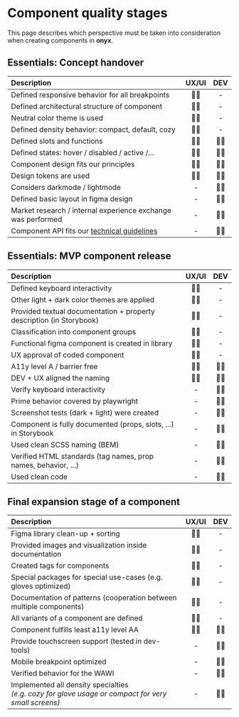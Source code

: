 # Component quality stages

This page describes which perspective must be taken into consideration when creating components in **onyx**.

## Essentials: Concept handover

| Description                                                                 | UX/UI | DEV |
| :-------------------------------------------------------------------------- | :---: | :-: |
| Defined responsive behavior for all breakpoints                             |  🧑‍🎨   |  -  |
| Defined architectural structure of component                                |  🧑‍🎨   |  -  |
| Neutral color theme is used                                                 |  🧑‍🎨   |  -  |
| Defined density behavior: compact, default, cozy                            |  🧑‍🎨   |  -  |
| Defined slots and functions                                                 |  🧑‍🎨   | 🧑‍💻  |
| Defined states: hover / disabled / active /...                              |  🧑‍🎨   | 🧑‍💻  |
| Component design fits our principles                                        |  🧑‍🎨   | 🧑‍💻  |
| Design tokens are used                                                      |  🧑‍🎨   | 🧑‍💻  |
| Considers darkmode / lightmode                                              |   -   | 🧑‍💻  |
| Defined basic layout in figma design                                        |   -   | 🧑‍💻  |
| Market research / internal experience exchange was performed                |   -   | 🧑‍💻  |
| Component API fits our [technical guidelines](/principles/technical-vision) |   -   | 🧑‍💻  |

## Essentials: MVP component release

| Description                                                          | UX/UI | DEV |
| :------------------------------------------------------------------- | :---: | :-: |
| Defined keyboard interactivity                                       |  🧑‍🎨   |  -  |
| Other light + dark color themes are applied                          |  🧑‍🎨   |  -  |
| Provided textual documentation + property description (in Storybook) |  🧑‍🎨   |  -  |
| Classification into component groups                                 |  🧑‍🎨   |  -  |
| Functional figma component is created in library                     |  🧑‍🎨   |  -  |
| UX approval of coded component                                       |  🧑‍🎨   |  -  |
| A11y level A / barrier free                                          |  🧑‍🎨   | 🧑‍💻  |
| DEV + UX aligned the naming                                          |  🧑‍🎨   | 🧑‍💻  |
| Verify keyboard interactivity                                        |   -   | 🧑‍💻  |
| Prime behavior covered by playwright                                 |   -   | 🧑‍💻  |
| Screenshot tests (dark + light) were created                         |   -   | 🧑‍💻  |
| Component is fully documented (props, slots, ...) in Storybook       |   -   | 🧑‍💻  |
| Used clean SCSS naming (BEM)                                         |   -   | 🧑‍💻  |
| Verified HTML standards (tag names, prop names, behavior, ...)       |   -   | 🧑‍💻  |
| Used clean code                                                      |   -   | 🧑‍💻  |

## Final expansion stage of a component

| Description                                                                                             | UX/UI | DEV |
| :------------------------------------------------------------------------------------------------------ | :---: | :-: |
| Figma library clean-up + sorting                                                                        |  🧑‍🎨   |  -  |
| Provided images and visualization inside documentation                                                  |  🧑‍🎨   |  -  |
| Created tags for components                                                                             |  🧑‍🎨   |  -  |
| Special packages for special use-cases (e.g. gloves optimized)                                          |  🧑‍🎨   |  -  |
| Documentation of patterns (cooperation between multiple components)                                     |  🧑‍🎨   |  -  |
| All variants of a component are defined                                                                 |  🧑‍🎨   |  -  |
| Component fulfills least a11y level AA                                                                  |  🧑‍🎨   | 🧑‍💻  |
| Provide touchscreen support (tested in dev-tools)                                                       |   -   | 🧑‍💻  |
| Mobile breakpoint optimized                                                                             |   -   | 🧑‍💻  |
| Verified behavior for the WAWI                                                                          |   -   | 🧑‍💻  |
| Implemented all density specialties <br>_(e.g. cozy for glove usage or compact for very small screens)_ |   -   | 🧑‍💻  |

